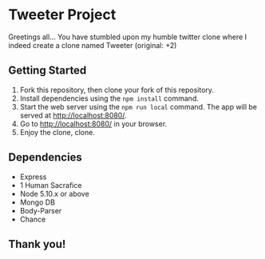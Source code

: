 # Tweeter Project

Greetings all...
You have stumbled upon my humble twitter clone where I indeed create a clone named Tweeter (original: +2)


## Getting Started

1. Fork this repository, then clone your fork of this repository.
2. Install dependencies using the `npm install` command.
3. Start the web server using the `npm run local` command. The app will be served at <http://localhost:8080/>.
4. Go to <http://localhost:8080/> in your browser.
5. Enjoy the clone, clone.

## Dependencies

- Express
- 1 Human Sacrafice
- Node 5.10.x or above
- Mongo DB
- Body-Parser
- Chance

## Thank you!
